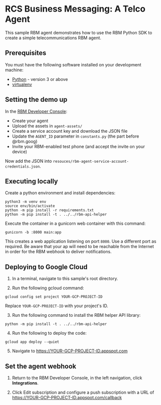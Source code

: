 # RCS Business Messaging: A Telco Agent

This sample RBM agent demonstrates how to use the RBM Python SDK to
create a simple telecommunications RBM agent.

## Prerequisites

You must have the following software installed on your development machine:

* [Python](https://www.python.org/downloads/) - version 3 or above
* [virtualenv](https://virtualenv.pypa.io/en/stable/installation/)

## Setting the demo up
In the [RBM Developer Console](https://business-communications.cloud.google.com/console/partner-console):

- Create your agent 
- Upload the assets in `agent-assets/`
- Create a service account key and download the JSON file
- Update the `AGENT_ID` parameter in `constants.py` (the part before @rbm.goog)
- Invite your RBM-enabled test phone (and accept the invite on your device)

Now add the JSON into `resouces/rbm-agent-service-account-credentials.json`.

## Executing locally
Create a python environment and install dependencies:

```
python3 -m venv env
source env/bin/activate
python -m pip install -r requirements.txt
python -m pip install -t . ../../rbm-api-helper
```

Execute the container in a gunicorn web container with this command:

```
gunicorn -b :8000 main:app
```

This creates a web application listening on port ```8000```. Use a different 
port as required. Be aware that your ap will need to be reachable from the 
Internet in order for the RBM webhook to deliver notifications.

## Deploying to Google Cloud

1. In a terminal, navigate to this sample's root directory.

2. Run the following gcloud command:

`gcloud config set project YOUR-GCP-PROJECT-ID`

Replace `YOUR-GCP-PROJECT-ID` with your project's ID.

3. Run the following command to install the RBM helper API library:

`python -m pip install -t . ../../rbm-api-helper`

4. Run the following to deploy the code:

`gcloud app deploy --quiet`

5. Navigate to https://YOUR-GCP-PROJECT-ID.appspot.com


## Set the agent webhook

1. Return to the RBM Developer Console, in the left navigation, click **Integrations**.

2. Click Edit subscription and configure a push subscription with a
URL of https://YOUR-GCP-PROJECT-ID.appspot.com/callback
